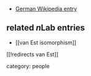 

* [German Wikipedia entry](http://de.wikipedia.org/wiki/Willem_Titus_van_Est)

## related $n$Lab entries

* [[van Est isomorphism]]

[[!redirects van Est]]

category: people
